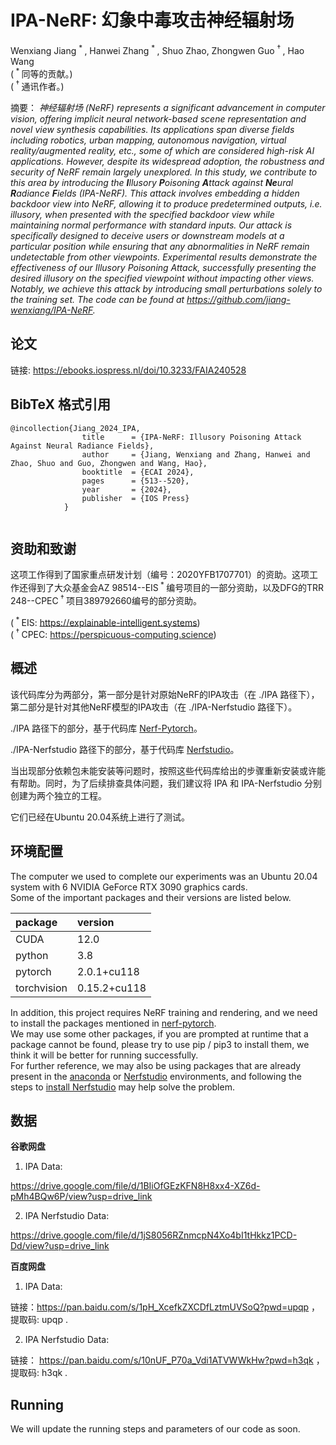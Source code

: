 # IPA-NeRF: 幻象中毒攻击神经辐射场

Wenxiang Jiang <sup> \* </sup>, Hanwei Zhang <sup> \* </sup>, Shuo Zhao, Zhongwen Guo <sup> † </sup>, Hao Wang<br>
(<sup> \* </sup> 同等的贡献。)<br>
(<sup> † </sup> 通讯作者。)

摘要： *神经辐射场 (NeRF) represents a significant advancement in computer vision, offering implicit neural network-based scene representation and novel view synthesis capabilities. Its applications span diverse fields including robotics, urban mapping, autonomous navigation, virtual reality/augmented reality, _etc._, some of which are considered high-risk AI applications. However, despite its widespread adoption, the robustness and security of NeRF remain largely unexplored. In this study, we contribute to this area by introducing the _**I**llusory **P**oisoning **A**ttack against **Ne**ural **R**adiance **F**ields_ (IPA-NeRF). This attack involves embedding a hidden backdoor view into NeRF, allowing it to produce predetermined outputs, _i.e._ illusory, when presented with the specified backdoor view while maintaining normal performance with standard inputs. Our attack is specifically designed to deceive users or downstream models at a particular position while ensuring that any abnormalities in NeRF remain undetectable from other viewpoints. Experimental results demonstrate the effectiveness of our Illusory Poisoning Attack, successfully presenting the desired illusory on the specified viewpoint without impacting other views. Notably, we achieve this attack by introducing small perturbations solely to the training set. The code can be found at https://github.com/jiang-wenxiang/IPA-NeRF.*


## 论文

链接: https://ebooks.iospress.nl/doi/10.3233/FAIA240528

<section class="section" id="BibTeX">
    <div class="container is-max-desktop content">
        <h2 class="title">BibTeX 格式引用</h2>
        <pre><code>@incollection{Jiang_2024_IPA,
                title      = {IPA-NeRF: Illusory Poisoning Attack Against Neural Radiance Fields},
                author     = {Jiang, Wenxiang and Zhang, Hanwei and Zhao, Shuo and Guo, Zhongwen and Wang, Hao},
                booktitle  = {ECAI 2024},
                pages      = {513--520},
                year       = {2024},
                publisher  = {IOS Press}
            }
        </code></pre>
    </div>
</section>

## 资助和致谢

这项工作得到了国家重点研发计划（编号：2020YFB1707701）的资助。这项工作还得到了大众基金会AZ 98514--EIS<sup> \* </sup>编号项目的一部分资助，以及DFG的TRR 248--CPEC<sup> † </sup>项目389792660编号的部分资助。

(<sup> \* </sup> EIS: https://explainable-intelligent.systems)<br>
(<sup> † </sup> CPEC: https://perspicuous-computing.science)

## 概述

该代码库分为两部分，第一部分是针对原始NeRF的IPA攻击（在 ./IPA 路径下），第二部分是针对其他NeRF模型的IPA攻击（在 ./IPA-Nerfstudio 路径下）。

./IPA 路径下的部分，基于代码库 [Nerf-Pytorch](https://github.com/yenchenlin/nerf-pytorch)。

./IPA-Nerfstudio 路径下的部分，基于代码库 [Nerfstudio](https://github.com/nerfstudio-project/nerfstudio/)。

当出现部分依赖包未能安装等问题时，按照这些代码库给出的步骤重新安装或许能有帮助。同时，为了后续排查具体问题，我们建议将 IPA 和 IPA-Nerfstudio 分别创建为两个独立的工程。

它们已经在Ubuntu 20.04系统上进行了测试。

## 环境配置

The computer we used to complete our experiments was an Ubuntu 20.04 system with 6 NVIDIA GeForce RTX 3090 graphics cards.<br>
Some of the important packages and their versions are listed below.

| package     | version      |
|:------------|:-------------|
| CUDA        | 12.0         |
| python      | 3.8          |
| pytorch     | 2.0.1+cu118  |
| torchvision | 0.15.2+cu118 |

In addition, this project requires NeRF training and rendering, and we need to install the packages mentioned in [nerf-pytorch](https://github.com/yenchenlin/nerf-pytorch).<br>
We may use some other packages, if you are prompted at runtime that a package cannot be found, please try to use pip / pip3 to install them, we think it will be better for running successfully.<br>
For further reference, we may also be using packages that are already present in the [anaconda](https://www.anaconda.com/) or [Nerfstudio](https://github.com/nerfstudio-project/nerfstudio/) environments, and following the steps to [install Nerfstudio](https://docs.nerf.studio/quickstart/installation.html) may help solve the problem.

## 数据


**谷歌网盘**

1. IPA Data:

https://drive.google.com/file/d/1BIiOfGEzKFN8H8xx4-XZ6d-pMh4BQw6P/view?usp=drive_link

2. IPA Nerfstudio Data:

https://drive.google.com/file/d/1jS8056RZnmcpN4Xo4bI1tHkkz1PCD-Dd/view?usp=drive_link

**百度网盘**

1. IPA Data:

链接：https://pan.baidu.com/s/1pH_XcefkZXCDfLztmUVSoQ?pwd=upqp ，
提取码: upqp .

2. IPA Nerfstudio Data:

链接： https://pan.baidu.com/s/10nUF_P70a_Vdi1ATVWWkHw?pwd=h3qk ，
提取码: h3qk .

## Running

We will update the running steps and parameters of our code as soon.
